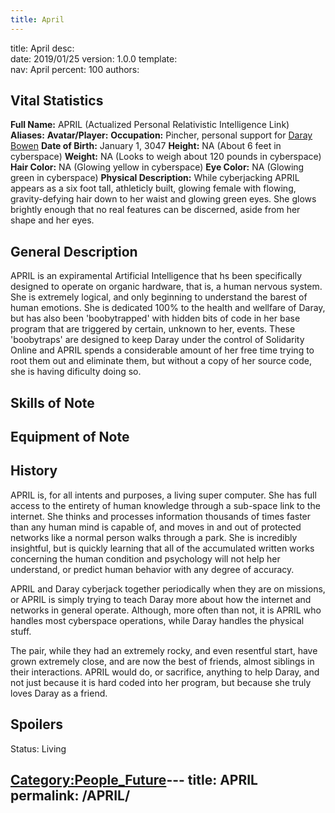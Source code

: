 ```yaml
---
title: April
---
```


title:		April
desc:		
date:		2019/01/25
version:	1.0.0
template:	
nav:		April
percent:	100
authors:	
## Vital Statistics

**Full Name:** APRIL (Actualized Personal Relativistic Intelligence
Link)
**Aliases:**
**Avatar/Player:**
**Occupation:** Pincher, personal support for [Daray
Bowen](Daray_\(Dare\)_Bowen "wikilink")
**Date of Birth:** January 1, 3047
**Height:** NA (About 6 feet in cyberspace)
**Weight:** NA (Looks to weigh about 120 pounds in cyberspace)
**Hair Color:** NA (Glowing yellow in cyberspace)
**Eye Color:** NA (Glowing green in cyberspace)
**Physical Description:** While cyberjacking APRIL appears as a six foot
tall, athleticly built, glowing female with flowing, gravity-defying
hair down to her waist and glowing green eyes. She glows brightly enough
that no real features can be discerned, aside from her shape and her
eyes.

## General Description

APRIL is an expiramental Artificial Intelligence that hs been
specifically designed to operate on organic hardware, that is, a human
nervous system. She is extremely logical, and only beginning to
understand the barest of human emotions. She is dedicated 100% to the
health and wellfare of Daray, but has also been 'boobytrapped' with
hidden bits of code in her base program that are triggered by certain,
unknown to her, events. These 'boobytraps' are designed to keep Daray
under the control of Solidarity Online and APRIL spends a considerable
amount of her free time trying to root them out and eliminate them, but
without a copy of her source code, she is having dificulty doing so.

## Skills of Note

## Equipment of Note

## History

APRIL is, for all intents and purposes, a living super computer. She has
full access to the entirety of human knowledge through a sub-space link
to the internet. She thinks and processes information thousands of times
faster than any human mind is capable of, and moves in and out of
protected networks like a normal person walks through a park. She is
incredibly insightful, but is quickly learning that all of the
accumulated written works concerning the human condition and psychology
will not help her understand, or predict human behavior with any degree
of accuracy.

APRIL and Daray cyberjack together periodically when they are on
missions, or APRIL is simply trying to teach Daray more about how the
internet and networks in general operate. Although, more often than not,
it is APRIL who handles most cyberspace operations, while Daray handles
the physical stuff.

The pair, while they had an extremely rocky, and even resentful start,
have grown extremely close, and are now the best of friends, almost
siblings in their interactions. APRIL would do, or sacrifice, anything
to help Daray, and not just because it is hard coded into her program,
but because she truly loves Daray as a friend.

## Spoilers

<spoiler text="Status">Status: Living</spoiler>

[Category:People_Future](Category:People_Future "wikilink")---
title: APRIL
permalink: /APRIL/
---

